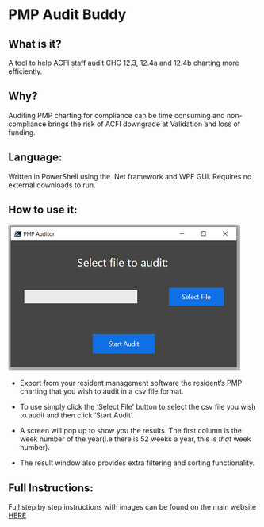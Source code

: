 # PMP Audit Buddy

## What is it?
A tool to help ACFI staff audit CHC 12.3, 12.4a and 12.4b charting more efficiently.

## Why?
Auditing PMP charting for compliance can be time consuming and non-compliance brings the risk of ACFI downgrade at Validation and loss of funding.

## Language:
Written in PowerShell using the .Net framework and WPF GUI. Requires no external downloads to run.

## How to use it:
![](GUI_small.png)

- Export from your resident management software the resident’s PMP charting that you wish to audit in a csv file format. 
- To use simply click the ‘Select File’ button to select the csv file you wish to audit and then click ‘Start Audit’.
- A screen will pop up to show you the results. The first column is the week number of the year(i.e there is 52 weeks a year, this is *that* week number).

- The result window also provides extra filtering and sorting functionality.

## Full Instructions:
Full step by step instructions with images can be found on the main website [HERE](https://www.zoedekraker.com/projects/pmpauditbuddy)










